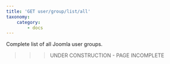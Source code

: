 ```yaml
---
title: 'GET user/group/list/all'
taxonomy:
    category:
        - docs
---
```


Complete list of all Joomla user groups.

>>> UNDER CONSTRUCTION - PAGE INCOMPLETE